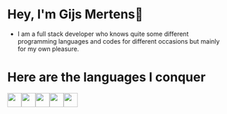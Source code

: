 # Hey, I'm Gijs Mertens👋

- I am a full stack developer who knows quite some different programming languages ​​and codes for different occasions but mainly for my own pleasure.

# Here are the languages I conquer
<img height="32" width="32" src="https://i.ibb.co/VDFGWcH/kotlin.png"/><img height="32" width="32" src="https://i.ibb.co/Xsq7ppV/lua.png"/><img height="32" width="32" src="https://i.ibb.co/RQNKtX0/js.png"/><img height="32" width="32" src="https://i.ibb.co/zVb88c9/css.png"/><img height="32" width="32" src="https://i.ibb.co/N9QkMK6/html.png"/>


